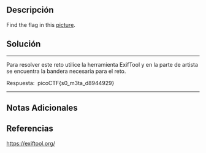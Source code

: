 ## Descripción

Find the flag in this [picture](https://jupiter.challenges.picoctf.org/static/916b07b4c87062c165ace1d3d31ef655/pico_img.png).

## Solución

***
Para resolver este reto utilice la herramienta ExifTool y en la parte de artista se encuentra la bandera necesaria para el reto.

Respuesta:  picoCTF{s0_m3ta_d8944929}
***
## Notas Adicionales

## Referencias

https://exiftool.org/